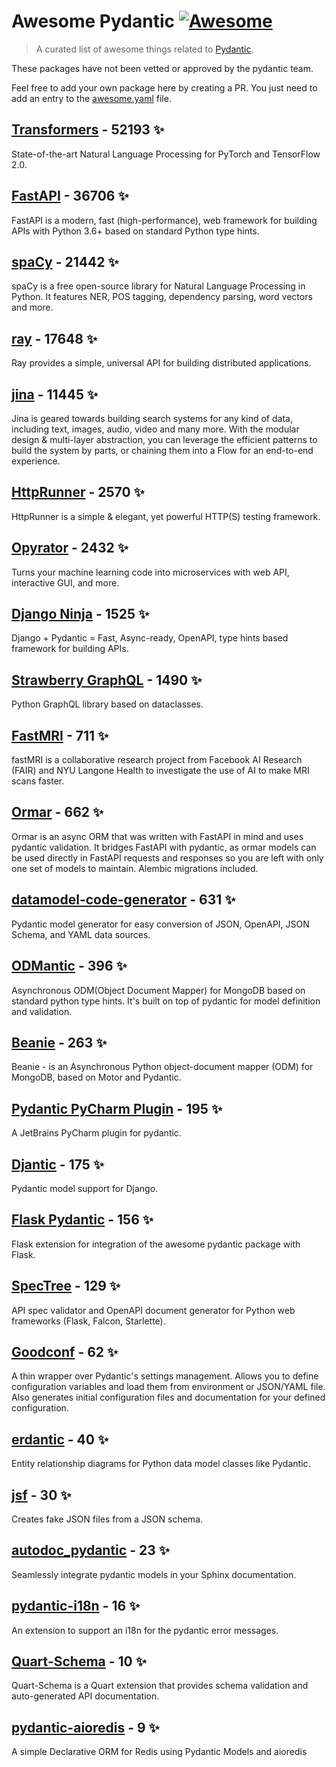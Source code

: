 # Awesome Pydantic [![Awesome](https://awesome.re/badge-flat.svg)](https://github.com/sindresorhus/awesome)

> A curated list of awesome things related to [Pydantic](https://pydantic-docs.helpmanual.io/).

These packages have not been vetted or approved by the pydantic team.

Feel free to add your own package here by creating a PR. You just need to add an entry to the [awesome.yaml](./awesome.yaml) file.


## [Transformers](https://github.com/huggingface/transformers) - 52193 ✨

State-of-the-art Natural Language Processing for PyTorch and TensorFlow 2.0.

## [FastAPI](https://github.com/tiangolo/fastapi) - 36706 ✨

FastAPI is a modern, fast (high-performance), web framework for building APIs with Python 3.6+ based on standard Python type hints.

## [spaCy](https://github.com/explosion/spaCy) - 21442 ✨

spaCy is a free open-source library for Natural Language Processing in Python. It features NER, POS tagging, dependency parsing, word vectors and more.

## [ray](https://github.com/ray-project/ray) - 17648 ✨

Ray provides a simple, universal API for building distributed applications.

## [jina](https://github.com/jina-ai/jina) - 11445 ✨

Jina is geared towards building search systems for any kind of data, including text, images, audio, video and many more. With the modular design & multi-layer abstraction, you can leverage the efficient patterns to build the system by parts, or chaining them into a Flow for an end-to-end experience.

## [HttpRunner](https://github.com/httprunner/httprunner) - 2570 ✨

HttpRunner is a simple & elegant, yet powerful HTTP(S) testing framework.

## [Opyrator](https://github.com/ml-tooling/opyrator) - 2432 ✨

Turns your machine learning code into microservices with web API, interactive GUI, and more.

## [Django Ninja](https://github.com/vitalik/django-ninja) - 1525 ✨

Django + Pydantic = Fast, Async-ready, OpenAPI, type hints based framework for building APIs.

## [Strawberry GraphQL](https://github.com/strawberry-graphql/strawberry) - 1490 ✨

Python GraphQL library based on dataclasses.

## [FastMRI](https://github.com/facebookresearch/fastMRI) - 711 ✨

fastMRI is a collaborative research project from Facebook AI Research (FAIR) and NYU Langone Health to investigate the use of AI to make MRI scans faster.

## [Ormar](https://github.com/collerek/ormar) - 662 ✨

Ormar is an async ORM that was written with FastAPI in mind and uses pydantic validation. It bridges FastAPI with pydantic, as ormar models can be used directly in FastAPI requests and responses so you are left with only one set of models to maintain. Alembic migrations included.

## [datamodel-code-generator](https://github.com/koxudaxi/datamodel-code-generator) - 631 ✨

Pydantic model generator for easy conversion of JSON, OpenAPI, JSON Schema, and YAML data sources.

## [ODMantic](https://github.com/art049/odmantic) - 396 ✨

Asynchronous ODM(Object Document Mapper) for MongoDB based on standard python type hints. It's built on top of pydantic for model definition and validation.

## [Beanie](https://github.com/roman-right/beanie) - 263 ✨

Beanie - is an Asynchronous Python object-document mapper (ODM) for MongoDB, based on Motor and Pydantic.

## [Pydantic PyCharm Plugin](https://github.com/koxudaxi/pydantic-pycharm-plugin) - 195 ✨

A JetBrains PyCharm plugin for pydantic.

## [Djantic](https://github.com/jordaneremieff/djantic) - 175 ✨

Pydantic model support for Django.

## [Flask Pydantic](https://github.com/bauerji/flask_pydantic) - 156 ✨

Flask extension for integration of the awesome pydantic package with Flask.

## [SpecTree](https://github.com/0b01001001/spectree) - 129 ✨

API spec validator and OpenAPI document generator for Python web frameworks (Flask, Falcon, Starlette).

## [Goodconf](https://github.com/lincolnloop/goodconf) - 62 ✨

A thin wrapper over Pydantic's settings management. Allows you to define configuration variables and load them from environment or JSON/YAML file. Also generates initial configuration files and documentation for your defined configuration.

## [erdantic](https://github.com/drivendataorg/erdantic) - 40 ✨

Entity relationship diagrams for Python data model classes like Pydantic.

## [jsf](https://github.com/ghandic/jsf) - 30 ✨

Creates fake JSON files from a JSON schema.

## [autodoc_pydantic](https://github.com/mansenfranzen/autodoc_pydantic) - 23 ✨

Seamlessly integrate pydantic models in your Sphinx documentation.

## [pydantic-i18n](https://github.com/boardpack/pydantic-i18n) - 16 ✨

An extension to support an i18n for the pydantic error messages.

## [Quart-Schema](https://gitlab.com/pgjones/quart-schema) - 10 ✨

Quart-Schema is a Quart extension that provides schema validation and auto-generated API documentation.

## [pydantic-aioredis](https://github.com/andrewthetechie/pydantic-aioredis) - 9 ✨

A simple Declarative ORM for Redis using Pydantic Models and aioredis
